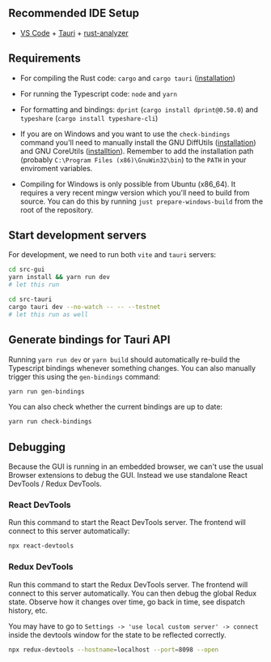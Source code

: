 ## Recommended IDE Setup

- [VS Code](https://code.visualstudio.com/) + [Tauri](https://marketplace.visualstudio.com/items?itemName=tauri-apps.tauri-vscode) + [rust-analyzer](https://marketplace.visualstudio.com/items?itemName=rust-lang.rust-analyzer)

## Requirements

- For compiling the Rust code: `cargo` and `cargo tauri` ([installation](https://v2.tauri.app/reference/cli/))
- For running the Typescript code: `node` and `yarn`
- For formatting and bindings: `dprint` (`cargo install dprint@0.50.0`) and `typeshare` (`cargo install typeshare-cli`)
- If you are on Windows and you want to use the `check-bindings` command you'll need to manually install the GNU DiffUtils ([installation](https://gnuwin32.sourceforge.net/packages/diffutils.htm)) and GNU CoreUtils ([installtion](https://gnuwin32.sourceforge.net/packages/coreutils.htm)). Remember to add the installation path (probably `C:\Program Files (x86)\GnuWin32\bin`) to the `PATH` in your enviroment variables.

- Compiling for Windows is only possible from Ubuntu (x86_64). It requires a very recent mingw version which you'll need to build from source. You can do this by running `just prepare-windows-build` from the root of the repository.

## Start development servers

For development, we need to run both `vite` and `tauri` servers:

```bash
cd src-gui
yarn install && yarn run dev
# let this run
```

```bash
cd src-tauri
cargo tauri dev --no-watch -- -- --testnet
# let this run as well
```

## Generate bindings for Tauri API

Running `yarn run dev` or `yarn build` should automatically re-build the Typescript bindings whenever something changes. You can also manually trigger this using the `gen-bindings` command:

```bash
yarn run gen-bindings
```

You can also check whether the current bindings are up to date:

```bash
yarn run check-bindings
```

## Debugging

Because the GUI is running in an embedded browser, we can't use the usual Browser extensions to debug the GUI. Instead we use standalone React DevTools / Redux DevTools.

### React DevTools

Run this command to start the React DevTools server. The frontend will connect to this server automatically:

```bash
npx react-devtools
```

### Redux DevTools

Run this command to start the Redux DevTools server. The frontend will connect to this server automatically. You can then debug the global Redux state. Observe how it changes over time, go back in time, see dispatch history, etc.

You may have to go to `Settings -> 'use local custom server' -> connect` inside the devtools window for the state to be reflected correctly.

```bash
npx redux-devtools --hostname=localhost --port=8098 --open
```
